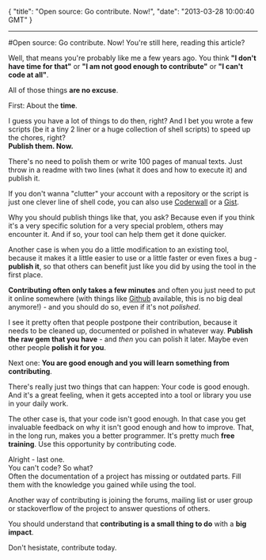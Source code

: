 {
  "title": "Open source: Go contribute. Now!",
  "date": "2013-03-28 10:00:40 GMT"
}

---

#Open source: Go contribute. Now!
You're still here, reading this article?

Well, that means you're probably like me a few years ago.
You think **"I don't have time for that"** or **"I am not good enough to contribute"** or **"I can't code at all"**.

All of those things **are no excuse**.

First: About the **time**.

I guess you have a lot of things to do then, right? And I bet you wrote a few scripts (be it a tiny 2 liner or a huge collection of shell scripts) to speed up the chores, right?  
**Publish them. Now.**

There's no need to polish them or write 100 pages of manual texts. Just throw in a readme with two lines (what it does and how to execute it) and publish it.

If you don't wanna "clutter" your account with a repository or the script is just one clever line of shell code, you can also use [Coderwall](http://www.coderwall.com) or a [Gist](http://gist.github.com).

Why you should publish things like that, you ask? Because even if you think it's a very specific solution for a very special problem, others may encounter it. And if so, your tool can help them get it done quicker.

Another case is when you do a little modification to an existing tool, because it makes it a little easier to use or a little faster or even fixes a bug - **publish it**, so that others can benefit just like you did by using the tool in the first place.

**Contributing often only takes a few minutes** and often you just need to put it online somewhere (with things like [Github](https://github.com) available, this is no big deal anymore!) - and you should do so, even if it's not *polished*.

I see it pretty often that people postpone their contribution, because it needs to be cleaned up, documented or polished in whatever way.
**Publish the raw gem that you have** - and *then* you can polish it later.
Maybe even other people **polish it for you**.

Next one: **You are good enough and you will learn something from contributing**.

There's really just two things that can happen: Your code is good enough. And it's a great feeling, when it gets accepted into a tool or library you use in your daily work.

The other case is, that your code isn't good enough. In that case you get invaluable feedback on why it isn't good enough and how to improve. That, in the long run, makes you a better programmer. It's pretty much **free training**. Use this opportunity by contributing code.

Alright - last one.  
You can't code? So what?  
Often the documentation of a project has missing or outdated parts. Fill them with the knowledge you gained while using the tool.

Another way of contributing is joining the forums, mailing list or user group or stackoverflow of the project to answer questions of others.

You should understand that **contributing is a small thing to do** with a **big impact**.

Don't hesistate, contribute today.

